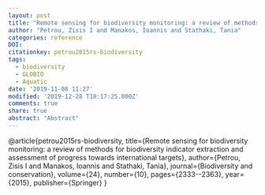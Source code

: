 ```yaml
---
layout: post
title: "Remote sensing for biodiversity monitoring: a review of methods for biodiversity indicator extraction and assessment of progress towards international targets"
author: "Petrou, Zisis I and Manakos, Ioannis and Stathaki, Tania"
categories: reference
DOI:
citationkey: petrou2015rs-biodiversity
tags:
  - biodiversity
  - GLOBIO
  - Aquatic
date: '2019-11-08 11:27'
modified: '2019-12-28 T18:17:25.000Z'
comments: true
share: true
abstract: "Abstract"
---
```

@article{petrou2015rs-biodiversity,
  title={Remote sensing for biodiversity monitoring: a review of methods for biodiversity indicator extraction and assessment of progress towards international targets},
  author={Petrou, Zisis I and Manakos, Ioannis and Stathaki, Tania},
  journal={Biodiversity and conservation},
  volume={24},
  number={10},
  pages={2333--2363},
  year={2015},
  publisher={Springer}
}
